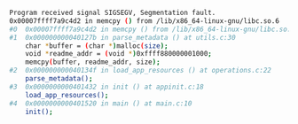 <!--
**kevinmonisit/kevinmonisit** is a ✨ _special_ ✨ repository because its `README.md` (this file) appears on your GitHub profile.

Here are some ideas to get you started:

- 🔭 I’m currently working on ...
- 🌱 I’m currently learning ...
- 👯 I’m looking to collaborate on ...
- 🤔 I’m looking for help with ...
- 💬 Ask me about ...
- 📫 How to reach me: ...
- 😄 Pronouns: ...
- ⚡ Fun fact: ...
-->
```bash
Program received signal SIGSEGV, Segmentation fault.
0x00007ffff7a9c4d2 in memcpy () from /lib/x86_64-linux-gnu/libc.so.6
#0  0x00007ffff7a9c4d2 in memcpy () from /lib/x86_64-linux-gnu/libc.so.6
#1  0x000000000040127b in parse_metadata () at utils.c:30
    char *buffer = (char *)malloc(size);
    void *readme_addr = (void *)0xffff880000001000;
    memcpy(buffer, readme_addr, size); 
#2  0x000000000040134f in load_app_resources () at operations.c:22
    parse_metadata();
#3  0x0000000000401432 in init () at appinit.c:18
    load_app_resources();
#4  0x0000000000401520 in main () at main.c:10
    init();
```

